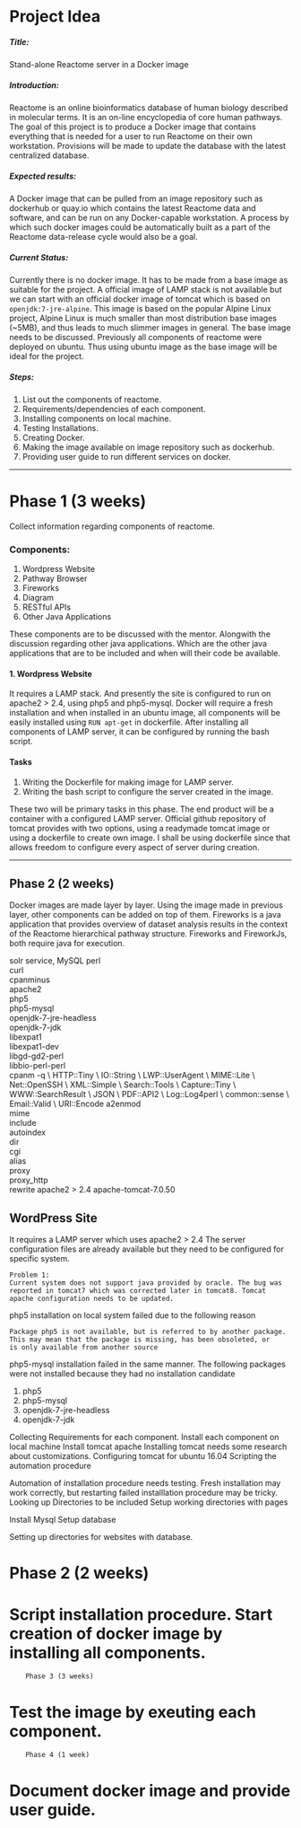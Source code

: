 # Project Idea			

##### Title:
Stand-alone Reactome server in a Docker image
    
##### Introduction: 
Reactome is an online bioinformatics database of human biology described in molecular terms. It is an on-line encyclopedia of core human pathways. The goal of this project is to produce a Docker image that contains  everything that is needed for a user to run Reactome on their own workstation. Provisions will be made to update the database with the latest centralized database.



##### Expected results: 
A Docker image that can be pulled from an image repository such as dockerhub or quay.io which contains the latest Reactome data and software, and can be run on any Docker-capable workstation. A process by which such docker images could be automatically built as a part of the Reactome data-release cycle would also be a goal. 

##### Current Status:
Currently there is no docker image. It has to be made from a base image as suitable for the project. A official image of LAMP stack is not available but we can start with an official docker image of tomcat which is based on `openjdk:7-jre-alpine`. This image is based on the popular Alpine Linux project,  Alpine Linux is much smaller than most distribution base images (~5MB), and thus leads to much slimmer images in general.
The base image needs to be discussed. Previously all components of reactome were deployed on ubuntu. Thus using ubuntu image as the base image will be ideal for the project.

##### Steps:
1) List out the components of reactome.
2) Requirements/dependencies of each component.
3) Installing components on local machine.
4) Testing Installations.
5) Creating Docker.
6) Making the image available on image repository such as dockerhub.
7) Providing user guide to run different services on docker.
***

Phase 1 (3 weeks)
===
Collect information regarding components of reactome. 

### Components:
1. Wordpress Website
2. Pathway Browser
3. Fireworks
4. Diagram
5. RESTful APIs
6. Other Java Applications

These components are to be discussed with the mentor. Alongwith the discussion regarding other java applications. Which are the other java applications that are to be included and when will their code be available.

#### 1.  Wordpress Website
It requires a LAMP stack. And presently the site is configured to run on apache2 > 2.4, using php5 and php5-mysql. Docker will require a fresh installation and when installed in an ubuntu image, all components will be easily installed using `RUN apt-get` in dockerfile. After installing all components of LAMP server, it can be configured by running the bash script. 
#### Tasks
1. Writing the Dockerfile for making image for LAMP server. 
2. Writing the bash script to configure the server created in the image.

These two will be primary tasks in this phase. The end product will be a container with a configured LAMP server. Official github repository of tomcat provides with two options, using a readymade tomcat image or using a dockerfile to create own image. I shall be using dockerfile since that allows freedom to  configure every aspect of server during creation.
***

Phase 2 (2 weeks)
---
Docker images are made layer by layer. Using the image made in previous layer, other components can be added on top of them. 
Fireworks is a java application that provides overview of dataset analysis results in the context of the Reactome hierarchical pathway structure. Fireworks and FireworkJs, both require java for execution.

solr service, MySQL
perl \
	curl \
	cpanminus \
	apache2 \
	php5 \
	php5-mysql \
	openjdk-7-jre-headless \
	openjdk-7-jdk\
	libexpat1 \
	libexpat1-dev \
	libgd-gd2-perl \
	libbio-perl-perl \
	cpanm -q \	HTTP::Tiny \	IO::String \	LWP::UserAgent \	MIME::Lite \	Net::OpenSSH \	XML::Simple \	Search::Tools \	Capture::Tiny \	WWW::SearchResult \	JSON \	PDF::API2 \	Log::Log4perl \	common::sense \	Email::Valid \	URI::Encode
	a2enmod \
    mime \
    include \
    autoindex \
    dir \
    cgi \
    alias \
    proxy \
    proxy_http \
    rewrite
    apache2 > 2.4
	apache-tomcat-7.0.50


WordPress Site
---
It requires a LAMP server which uses apache2 > 2.4 The server configuration files are already available but they need to be configured for specific system.
    
    Problem 1:
    Current system does not support java provided by oracle. The bug was reported in tomcat7 which was corrected later in tomcat8. Tomcat apache configuration needs to be updated.
php5 installation on local system failed due to the following reason
```
Package php5 is not available, but is referred to by another package.
This may mean that the package is missing, has been obsoleted, or
is only available from another source
```
php5-mysql installation failed in the same manner.
The following packages were not installed because they had no installation candidate
1. php5
2. php5-mysql
3. openjdk-7-jre-headless
4. openjdk-7-jdk

Collecting Requirements for each component.
Install each component on local machine
Install tomcat apache
Installing tomcat needs some research about customizations.
Configuring tomcat for ubuntu 16.04
Scripting the automation procedure

Automation of installation procedure needs testing.
Fresh installation may work correctly, but restarting
failed installlation procedure may be tricky.
Looking up Directories to be included
Setup working directories with pages

Install Mysql
Setup database

Setting up directories for websites with database.


Phase 2	(2 weeks)
=========================================================			

Script installation procedure.
Start creation of docker image by installing all components.
=========================================================


		Phase 3 (3 weeks)			

Test the image by exeuting each component.
=========================================================


		Phase 4	(1 week)			

Document docker image and provide user guide.
=========================================================

